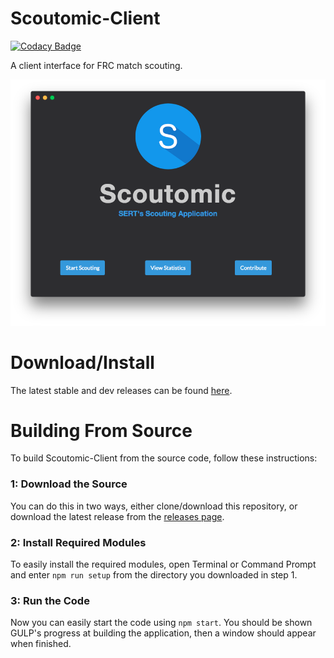 # Scoutomic-Client

[![Codacy Badge](https://api.codacy.com/project/badge/grade/9a246afa308c49edaa29848054185f60)](https://www.codacy.com/app/dassonville-andrew/Scoutomic-Client)

A client interface for FRC match scouting.

![Screenshot/Mainpage](/screenshots/mainpage.png?raw=true)

# Download/Install

The latest stable and dev releases can be found [here](https://github.com/Scoutomic/Scoutomic-Client/releases).

# Building From Source

To build Scoutomic-Client from the source code, follow these instructions:

### 1: Download the Source

You can do this in two ways, either clone/download this repository, or download the latest release from the [releases page](https://github.com/Scoutomic/Scoutomic-Client/releases).

### 2: Install Required Modules

To easily install the required modules, open Terminal or Command Prompt and enter `npm run setup` from the directory you downloaded in step 1.

### 3: Run the Code

Now you can easily start the code using `npm start`. You should be shown GULP's progress at building the application, then a window should appear when finished.
